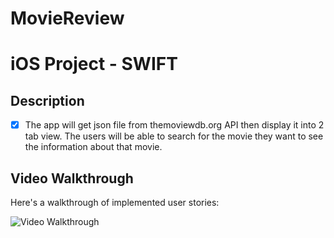 # MovieReview
# iOS Project - SWIFT

## Description

- [X] The app will get json file from themoviewdb.org API then display it into 2 tab view. The users will be able to search for the movie they want to see the information about that movie.

## Video Walkthrough

Here's a walkthrough of implemented user stories:

<img src='http://i.imgur.com/gcLixIV.gif' title='Video Walkthrough' />
